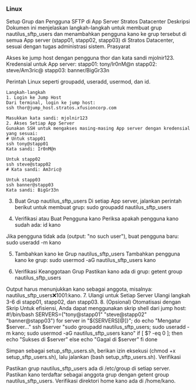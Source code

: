 ### Linux
Setup Grup dan Pengguna SFTP di App Server Stratos Datacenter
Deskripsi
Dokumen ini menjelaskan langkah-langkah untuk membuat grup nautilus_sftp_users dan menambahkan pengguna kano ke grup tersebut di semua App server (stapp01, stapp02, stapp03) di Stratos Datacenter, sesuai dengan tugas administrasi sistem.
Prasyarat

Akses ke jump host dengan pengguna thor dan kata sandi mjolnir123.
Kredensial untuk App server:
stapp01: tony/Ir0nM@n
stapp02: steve/Am3ric@
stapp03: banner/BigGr33n


Perintah Linux seperti groupadd, useradd, usermod, dan id.
~~~
Langkah-langkah
1. Login ke Jump Host
Dari terminal, login ke jump host:
ssh thor@jump_host.stratos.xfusioncorp.com

Masukkan kata sandi: mjolnir123
2. Akses Setiap App Server
Gunakan SSH untuk mengakses masing-masing App server dengan kredensial yang sesuai:
# Untuk stapp01
ssh tony@stapp01
Kata sandi: Ir0nM@n

Untuk stapp02
ssh steve@stapp02
# Kata sandi: Am3ric@

Untuk stapp03
ssh banner@stapp03
Kata sandi: BigGr33n
~~~

3. Buat Grup nautilus_sftp_users
Di setiap App server, jalankan perintah berikut untuk membuat grup:
sudo groupadd nautilus_sftp_users

4. Verifikasi atau Buat Pengguna kano
Periksa apakah pengguna kano sudah ada:
id kano

Jika pengguna tidak ada (output: "no such user"), buat pengguna baru:
sudo useradd -m kano

5. Tambahkan kano ke Grup nautilus_sftp_users
Tambahkan pengguna kano ke grup:
sudo usermod -aG nautilus_sftp_users kano

6. Verifikasi Keanggotaan Grup
Pastikan kano ada di grup:
getent group nautilus_sftp_users

Output harus menunjukkan kano sebagai anggota, misalnya: nautilus_sftp_users:x:1001:kano.
7. Ulangi untuk Setiap Server
Ulangi langkah 3-6 di stapp01, stapp02, dan stapp03.
8. (Opsional) Otomatisasi dengan Skrip
Untuk efisiensi, Anda dapat menggunakan skrip shell dari jump host:
#!/bin/bash
SERVERS=("tony@stapp01" "steve@stapp02" "banner@stapp03")
for server in "${SERVERS[@]}"; do
    echo "Mengatur $server..."
    ssh $server "sudo groupadd nautilus_sftp_users; sudo useradd -m kano; sudo usermod -aG nautilus_sftp_users kano"
    if [ $? -eq 0 ]; then
        echo "Sukses di $server"
    else
        echo "Gagal di $server"
    fi
done

Simpan sebagai setup_sftp_users.sh, berikan izin eksekusi (chmod +x setup_sftp_users.sh), lalu jalankan (bash setup_sftp_users.sh).
Verifikasi

Pastikan grup nautilus_sftp_users ada di /etc/group di setiap server.
Pastikan kano terdaftar sebagai anggota grup dengan getent group nautilus_sftp_users.
Verifikasi direktori home kano ada di /home/kano.

